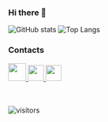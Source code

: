 ### Hi there 👋

![GitHub stats](https://github-readme-stats.vercel.app/api?username=Dandamaev&layout=compact&show_icons=true&theme=github_dark)
![Top Langs](https://github-readme-stats.vercel.app/api/top-langs/?username=Dandamaev&layout=compact&show_icons=true&theme=github_dark)

### Contacts

<a target="_blank" href="https://vk.com/dandamaevg">
<img width="36" src="https://img.icons8.com/plasticine/512/vk-circled.png" />
</a>
<a target="_blank" href="https://t.me/dandamaev">
<img width=32" src="https://img.icons8.com/color/512/telegram-app.png" />
</a>
<a target="_blank" href="mailto:dandamaev.g@yandex.ru">
<img width="32" src="https://img.icons8.com/fluency/512/mail.png" />
</a>

<br>
<br>
<br>
                                                                   
![visitors](https://visitor-badge.laobi.icu/badge?page_id=Dandamaev.Dandamaev)
